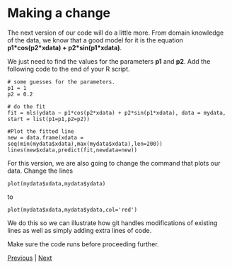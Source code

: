 # Making a change

The next version of our code will do a little more. From domain knowledge of the data, we know that a good model for it is the equation **p1\*cos(p2\*xdata) + p2\*sin(p1*xdata)**.

We just need to find the values for the parameters **p1** and **p2**. Add the following code to the end of your R script.

```
# some guesses for the parameters.
p1 = 1
p2 = 0.2

# do the fit
fit = nls(ydata ~ p1*cos(p2*xdata) + p2*sin(p1*xdata), data = mydata, start = list(p1=p1,p2=p2))

#Plot the fitted line
new = data.frame(xdata = seq(min(mydata$xdata),max(mydata$xdata),len=200))
lines(new$xdata,predict(fit,newdata=new))

```

For this version, we are also going to change the command that plots our data. Change the lines

```
plot(mydata$xdata,mydata$ydata)
```

to

```
plot(mydata$xdata,mydata$ydata,col='red')
```

We do this so we can illustrate how git handles modifications of existing lines as well as simply adding extra lines of code.

Make sure the code runs before proceeding further.  

[Previous](./making_change.md) | [Next](./commit.md)

